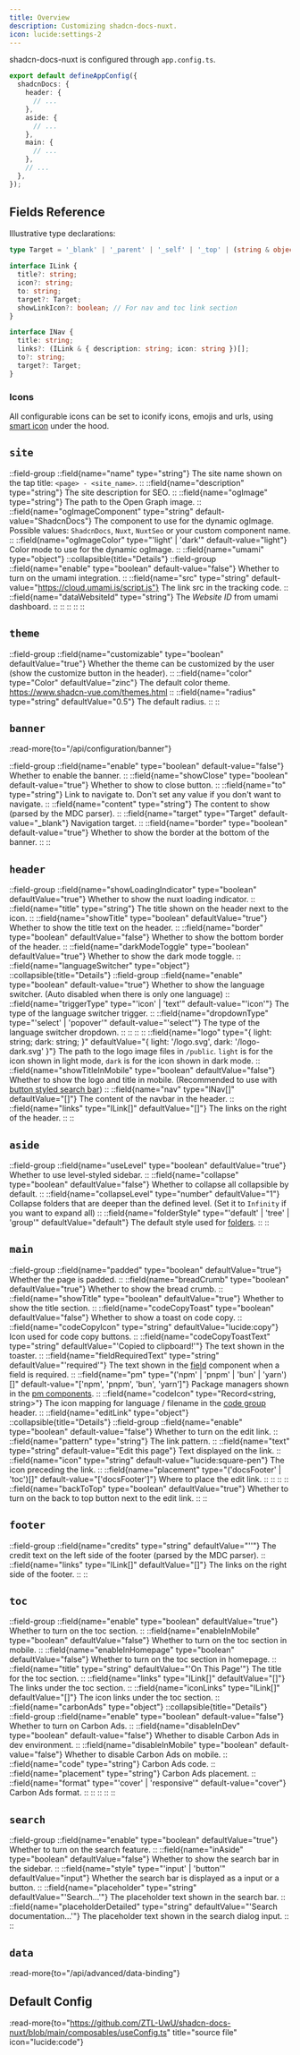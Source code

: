 ```yaml
---
title: Overview
description: Customizing shadcn-docs-nuxt.
icon: lucide:settings-2
---
```


shadcn-docs-nuxt is configured through `app.config.ts`.

```ts [app.config.ts]
export default defineAppConfig({
  shadcnDocs: {
    header: {
      // ...
    },
    aside: {
      // ...
    },
    main: {
      // ...
    },
    // ...
  },
});
```

## Fields Reference

Illustrative type declarations:

```ts
type Target = '_blank' | '_parent' | '_self' | '_top' | (string & object) | null | undefined;

interface ILink {
  title?: string;
  icon?: string;
  to: string;
  target?: Target;
  showLinkIcon?: boolean; // For nav and toc link section
}

interface INav {
  title: string;
  links?: (ILink & { description: string; icon: string })[];
  to?: string;
  target?: Target;
}
```

### Icons

All configurable icons can be set to iconify icons, emojis and urls, using [smart icon](/components/docs/icon#smart-icon) under the hood.

## `site`

::field-group
  ::field{name="name" type="string"}
  The site name shown on the tap title: `<page> - <site_name>`.
  ::
  ::field{name="description" type="string"}
  The site description for SEO.
  ::
  ::field{name="ogImage" type="string"}
  The path to the Open Graph image.
  ::
  ::field{name="ogImageComponent" type="string" default-value="ShadcnDocs"}
  The component to use for the dynamic ogImage. Possible values: `ShadcnDocs`, `Nuxt`, `NuxtSeo` or your custom component name.
  ::
  ::field{name="ogImageColor" type="'light' | 'dark'" default-value="light"}
  Color mode to use for the dynamic ogImage.
  ::
  ::field{name="umami" type="object"}
    ::collapsible{title="Details"}
      ::field-group
        ::field{name="enable" type="boolean" default-value="false"}
        Whether to turn on the umami integration.
        ::
        ::field{name="src" type="string" default-value="https://cloud.umami.is/script.js"}
        The link src in the tracking code.
        ::
        ::field{name="dataWebsiteId" type="string"}
        The _Website ID_ from umami dashboard.
        ::
      ::
    ::
  ::
::

## `theme`

::field-group
  ::field{name="customizable" type="boolean" defaultValue="true"}
  Whether the theme can be customized by the user (show the customize button in the header).
  ::
  ::field{name="color" type="Color" defaultValue="zinc"}
  The default color theme. https://www.shadcn-vue.com/themes.html
  ::
  ::field{name="radius" type="string" defaultValue="0.5"}
  The default radius.
  ::
::

## `banner`

:read-more{to="/api/configuration/banner"}

::field-group
  ::field{name="enable" type="boolean" default-value="false"}
  Whether to enable the banner.
  ::
  ::field{name="showClose" type="boolean" default-value="true"}
  Whether to show to close button.
  ::
  ::field{name="to" type="string"}
  Link to navigate to. Don't set any value if you don't want to navigate.
  ::
  ::field{name="content" type="string"}
  The content to show (parsed by the MDC parser).
  ::
  ::field{name="target" type="Target" default-value="_blank"}
  Navigation target.
  ::
  ::field{name="border" type="boolean" default-value="true"}
  Whether to show the border at the bottom of the banner.
  ::
::

## `header`

::field-group
  ::field{name="showLoadingIndicator" type="boolean" defaultValue="true"}
  Whether to show the nuxt loading indicator.
  ::
  ::field{name="title" type="string"}
  The title shown on the header next to the icon.
  ::
  ::field{name="showTitle" type="boolean" defaultValue="true"}
  Whether to show the title text on the header.
  ::
  ::field{name="border" type="boolean" defaultValue="false"}
  Whether to show the bottom border of the header.
  ::
  ::field{name="darkModeToggle" type="boolean" defaultValue="true"}
  Whether to show the dark mode toggle.
  ::
  ::field{name="languageSwitcher" type="object"}
    ::collapsible{title="Details"}
      ::field-group
        ::field{name="enable" type="boolean" default-value="true"}
        Whether to show the language switcher. (Auto disabled when there is only one language)
        ::
        ::field{name="triggerType" type="'icon' | 'text'" default-value="'icon'"}
        The type of the language switcher trigger.
        ::
        ::field{name="dropdownType" type="'select' | 'popover'" default-value="'select'"}
        The type of the language switcher dropdown.
        ::
      ::
    ::
  ::
  ::field{name="logo" type="{ light: string; dark: string; }" defaultValue="{ light: '/logo.svg', dark: '/logo-dark.svg' }"}
  The path to the logo image files in `/public`. `light` is for the icon shown in light mode, `dark` is for the icon shown in dark mode.
  ::
  ::field{name="showTitleInMobile" type="boolean" defaultValue="false"}
  Whether to show the logo and title in mobile. (Recommended to use with [button styled search bar](/api/configuration#search))
  ::
  ::field{name="nav" type="INav[]" defaultValue="[]"}
  The content of the navbar in the header.
  ::
  ::field{name="links" type="ILink[]" defaultValue="[]"}
  The links on the right of the header.
  ::
::

## `aside`

::field-group
  ::field{name="useLevel" type="boolean" defaultValue="true"}
  Whether to use level-styled sidebar.
  ::
  ::field{name="collapse" type="boolean" defaultValue="false"}
  Whether to collapse all collapsible by default.
  ::
  ::field{name="collapseLevel" type="number" defaultValue="1"}
  Collapse folders that are deeper than the defined level. (Set it to `Infinity` if you want to expand all)
  ::
  ::field{name="folderStyle" type="'default' | 'tree' | 'group'" defaultValue="default"}
  The default style used for [folders](/getting-started/writing/folders#parameters).
  ::
::

## `main`

::field-group
  ::field{name="padded" type="boolean" defaultValue="true"}
  Whether the page is padded.
  ::
  ::field{name="breadCrumb" type="boolean" defaultValue="true"}
  Whether to show the bread crumb.
  ::
  ::field{name="showTitle" type="boolean" defaultValue="true"}
  Whether to show the title section.
  ::
  ::field{name="codeCopyToast" type="boolean" defaultValue="false"}
  Whether to show a toast on code copy.
  ::
  ::field{name="codeCopyIcon" type="string" defaultValue="lucide:copy"}
  Icon used for code copy buttons.
  ::
  ::field{name="codeCopyToastText" type="string" defaultValue="'Copied to clipboard!'"}
  The text shown in the toaster.
  ::
  ::field{name="fieldRequiredText" type="string" defaultValue="'required'"}
  The text shown in the [field](/components/docs/field) component when a field is required.
  ::
  ::field{name="pm" type="('npm' | 'pnpm' | 'bun' | 'yarn')[]" default-value="['npm', 'pnpm', 'bun', 'yarn']"}
  Package managers shown in the [pm components](/components/docs/pm).
  ::
  ::field{name="codeIcon" type="Record<string, string>"}
  The icon mapping for language / filename in the [code group](/components/docs/code-group) header.
  ::
  ::field{name="editLink" type="object"}
    ::collapsible{title="Details"}
      ::field-group
        ::field{name="enable" type="boolean" default-value="false"}
        Whether to turn on the edit link.
        ::
        ::field{name="pattern" type="string"}
        The link pattern.
        ::
        ::field{name="text" type="string" default-value="Edit this page"}
        Text displayed on the link.
        ::
        ::field{name="icon" type="string" default-value="lucide:square-pen"}
        The icon preceding the link.
        ::
        ::field{name="placement" type="('docsFooter' | 'toc')[]" default-value="['docsFooter']"}
        Where to place the edit link.
        ::
      ::
    ::
  ::
  ::field{name="backToTop" type="boolean" defaultValue="true"}
  Whether to turn on the back to top button next to the edit link.
  ::
::

## `footer`

::field-group
  ::field{name="credits" type="string" defaultValue="''"}
  The credit text on the left side of the footer (parsed by the MDC parser).
  ::
  ::field{name="links" type="ILink[]" defaultValue="[]"}
  The links on the right side of the footer.
  ::
::

## `toc`

::field-group
  ::field{name="enable" type="boolean" defaultValue="true"}
  Whether to turn on the toc section.
  ::
  ::field{name="enableInMobile" type="boolean" defaultValue="false"}
  Whether to turn on the toc section in mobile.
  ::
  ::field{name="enableInHomepage" type="boolean" defaultValue="false"}
  Whether to turn on the toc section in homepage.
  ::
  ::field{name="title" type="string" defaultValue="'On This Page'"}
  The title for the toc section.
  ::
  ::field{name="links" type="ILink[]" defaultValue="[]"}
  The links under the toc section.
  ::
  ::field{name="iconLinks" type="ILink[]" defaultValue="[]"}
  The icon links under the toc section.
  ::
  ::field{name="carbonAds" type="object"}
    ::collapsible{title="Details"}
      ::field-group
        ::field{name="enable" type="boolean" default-value="false"}
        Whether to turn on Carbon Ads.
        ::
        ::field{name="disableInDev" type="boolean" default-value="false"}
        Whether to disable Carbon Ads in dev environment.
        ::
        ::field{name="disableInMobile" type="boolean" default-value="false"}
        Whether to disable Carbon Ads on mobile.
        ::
        ::field{name="code" type="string"}
        Carbon Ads code.
        ::
        ::field{name="placement" type="string"}
        Carbon Ads placement.
        ::
        ::field{name="format" type="'cover' | 'responsive'" default-value="cover"}
        Carbon Ads format.
        ::
      ::
    ::
  ::
::

## `search`

::field-group
  ::field{name="enable" type="boolean" defaultValue="true"}
  Whether to turn on the search feature.
  ::
  ::field{name="inAside" type="boolean" defaultValue="false"}
  Whether to show the search bar in the sidebar.
  ::
  ::field{name="style" type="'input' | 'button'" defaultValue="input"}
  Whether the search bar is displayed as a input or a button.
  ::
  ::field{name="placeholder" type="string" defaultValue="'Search...'"}
  The placeholder text shown in the search bar.
  ::
  ::field{name="placeholderDetailed" type="string" defaultValue="'Search documentation...'"}
  The placeholder text shown in the search dialog input.
  ::
::

## `data`

:read-more{to="/api/advanced/data-binding"}

## Default Config

:read-more{to="https://github.com/ZTL-UwU/shadcn-docs-nuxt/blob/main/composables/useConfig.ts" title="source file" icon="lucide:code"}
